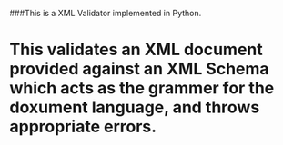 ###This is a XML Validator implemented in Python.
# This validates an XML document provided against an XML Schema which acts as the grammer for the doxument language, and throws appropriate errors.
